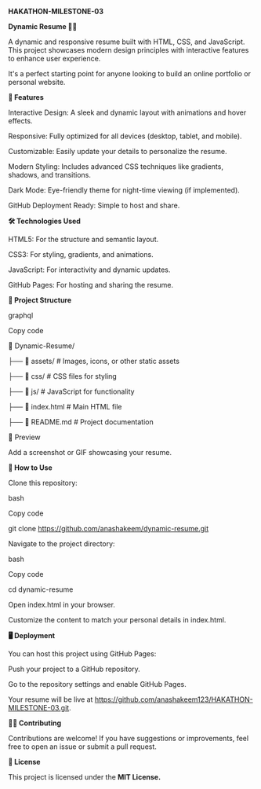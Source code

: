 **HAKATHON-MILESTONE-03**

**Dynamic Resume 🎨💼**

A dynamic and responsive resume built with HTML, CSS, and JavaScript. This project showcases modern design principles with interactive features to enhance user experience.

It's a perfect starting point for anyone looking to build an online portfolio or personal website.

**🚀 Features**

Interactive Design: A sleek and dynamic layout with animations and hover effects.

Responsive: Fully optimized for all devices (desktop, tablet, and mobile).

Customizable: Easily update your details to personalize the resume.

Modern Styling: Includes advanced CSS techniques like gradients, shadows, and transitions.

Dark Mode: Eye-friendly theme for night-time viewing (if implemented).

GitHub Deployment Ready: Simple to host and share.

**🛠️ Technologies Used**

HTML5: For the structure and semantic layout.

CSS3: For styling, gradients, and animations.

JavaScript: For interactivity and dynamic updates.

GitHub Pages: For hosting and sharing the resume.

**📂 Project Structure**

graphql

Copy code

📁 Dynamic-Resume/

├── 📂 assets/            # Images, icons, or other static assets

├── 📂 css/               # CSS files for styling

├── 📂 js/                # JavaScript for functionality

├── 📜 index.html         # Main HTML file

├── 📜 README.md          # Project documentation

📸 Preview

Add a screenshot or GIF showcasing your resume.

**🌟 How to Use**

Clone this repository:

bash

Copy code

git clone https://github.com/anashakeem/dynamic-resume.git

Navigate to the project directory:

bash

Copy code

cd dynamic-resume

Open index.html in your browser.

Customize the content to match your personal details in index.html.

**🖥️ Deployment**

You can host this project using GitHub Pages:

Push your project to a GitHub repository.

Go to the repository settings and enable GitHub Pages.

Your resume will be live at https://github.com/anashakeem123/HAKATHON-MILESTONE-03.git.

**👨‍💻 Contributing**

Contributions are welcome! If you have suggestions or improvements, feel free to open an issue or submit a pull request.

**📄 License**

This project is licensed under the **MIT License.**

